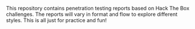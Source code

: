  This repository contains penetration testing reports based on Hack The Box challenges. The reports will vary in format and flow to explore different styles. This is all just for practice and fun!
